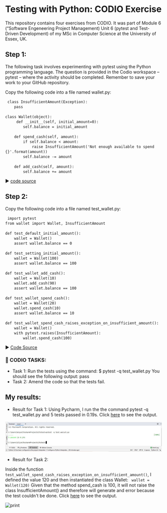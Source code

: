  
 
<h1>Testing with Python: CODIO Exercise</h1>

This repository contains four exercises from CODIO. It was part of Module 6 (“Software Engeneering Project Management) Unit 6 (pytest and Test-Driven Development) of my MSc in Computer Science at the University of Essex, UK.

## Step 1:

The following task involves experimenting with pytest using the Python programming language.  The question is provided in the Codio workspace – pytest – where the activity should be completed.  Remember to save your work to your GitHub repository.

Copy the following code into a file named wallet.py:

```
 class InsufficientAmount(Exception):
    pass
  
class Wallet(object):
     def __init__(self, initial_amount=0):
        self.balance = initial_amount
 
    def spend_cash(self, amount):
        if self.balance < amount:
            raise InsufficientAmount('Not enough available to spend {}'.format(amount))
        self.balance -= amount
 
    def add_cash(self, amount):
        self.balance += amount
```

:arrow_forward: [code source](https://semaphoreci.com/community/tutorials/testing-python-applications-with-pytest)

## Step 2: 

Copy the following code into a file named test_wallet.py:

```
 import pytest
from wallet import Wallet, InsufficientAmount

def test_default_initial_amount():
    wallet = Wallet()
    assert wallet.balance == 0
 
def test_setting_initial_amount():
    wallet = Wallet(100)
    assert wallet.balance == 100
 
def test_wallet_add_cash():
    wallet = Wallet(10)
    wallet.add_cash(90)
    assert wallet.balance == 100
 
def test_wallet_spend_cash():
    wallet = Wallet(20)
    wallet.spend_cash(10)
    assert wallet.balance == 10
 
def test_wallet_spend_cash_raises_exception_on_insufficient_amount():
    wallet = Wallet()
    with pytest.raises(InsufficientAmount):
        wallet.spend_cash(100)
```

:arrow_forward: [Code Source](https://semaphoreci.com/community/tutorials/testing-python-applications-with-pytest)



### :paperclip: CODIO TASKS: 

  * Task 1: Run the tests using the command: $ pytest -q test_wallet.py You should see the following output: pass 
  * Task 2: Amend the code so that the tests fail.

## My results: 

* Result for Task 1:
Using Pycharm, I run the the command pytest -q test_wallet.py and 5 tests passed in 0.19s. Click [here](https://github.com/alicevillar/semp_pytest/blob/main/assets/pytest-1.JPG) to see the output.  

![print](/assets/pytest-1.JPG)

* Result for Task 2: 

Inside the function ``` test_wallet_spend_cash_raises_exception_on_insufficient_amount()```, I defined the value 120 and then instantiated the class Wallet: 
 ``` wallet = Wallet(120)```  Given that the method spend_cash is 100, it will not raise the class InsufficientAmount() and therefore will generate and error because the test couldn't be done. Click [here](https://github.com/alicevillar/semp_pytest/blob/main/assets/pytest-2.JPG) to see the output.  
 
 ![print](/assets/pytest-2.JPG)


